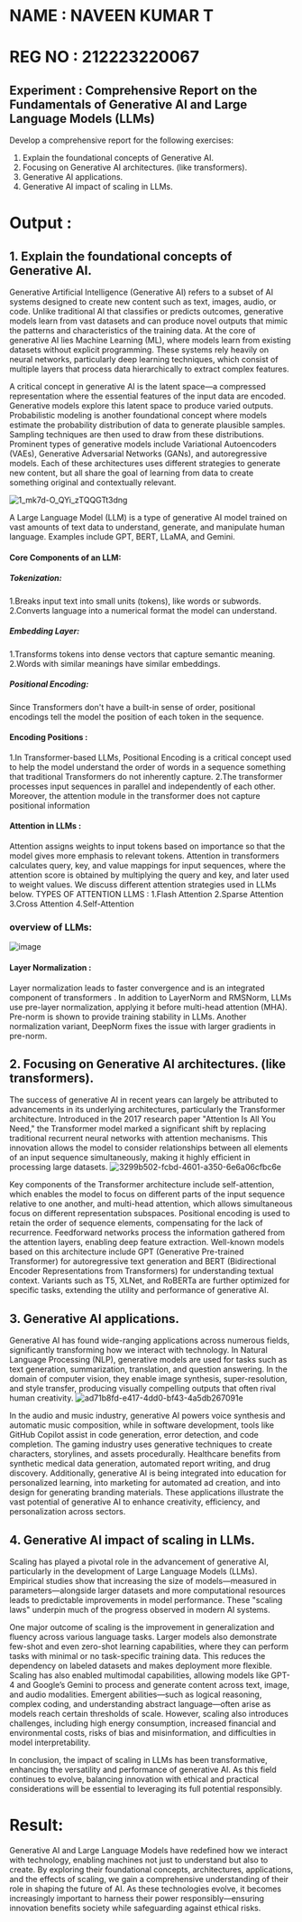 # NAME : NAVEEN KUMAR T
# REG NO : 212223220067
## Experiment : Comprehensive Report on the Fundamentals of Generative AI and Large Language Models (LLMs)
Develop a comprehensive report for the following exercises:
1.	Explain the foundational concepts of Generative AI. 
2.	Focusing on Generative AI architectures. (like transformers).
3.	Generative AI applications.
4.	Generative AI impact of scaling in LLMs.

# Output :
## 1.	Explain the foundational concepts of Generative AI. 
Generative Artificial Intelligence (Generative AI) refers to a subset of AI systems designed to create new content such as text, images, audio, or code. Unlike traditional AI that classifies or predicts outcomes, generative models learn from vast datasets and can produce novel outputs that mimic the patterns and characteristics of the training data. At the core of generative AI lies Machine Learning (ML), where models learn from existing datasets without explicit programming. These systems rely heavily on neural networks, particularly deep learning techniques, which consist of multiple layers that process data hierarchically to extract complex features.

A critical concept in generative AI is the latent space—a compressed representation where the essential features of the input data are encoded. Generative models explore this latent space to produce varied outputs. Probabilistic modeling is another foundational concept where models estimate the probability distribution of data to generate plausible samples. Sampling techniques are then used to draw from these distributions. Prominent types of generative models include Variational Autoencoders (VAEs), Generative Adversarial Networks (GANs), and autoregressive models. Each of these architectures uses different strategies to generate new content, but all share the goal of learning from data to create something original and contextually relevant.

![1_mk7d-O_QYi_zTQQGTt3dng](https://github.com/user-attachments/assets/3692941a-767a-4a9f-a82b-6e9e8e88e319)

A Large Language Model (LLM) is a type of generative AI model trained on vast amounts of text data to understand, generate, and manipulate human language. Examples include GPT, BERT, LLaMA, and Gemini.
#### Core Components of an LLM:
##### Tokenization:
1.Breaks input text into small units (tokens), like words or subwords.
2.Converts language into a numerical format the model can understand.
##### Embedding Layer:
1.Transforms tokens into dense vectors that capture semantic meaning.
2.Words with similar meanings have similar embeddings.
##### Positional Encoding:
Since Transformers don't have a built-in sense of order, positional encodings tell the model the position of each token in the sequence.
#### Encoding Positions :
1.In Transformer-based LLMs, Positional Encoding is a critical concept used to help the model understand the order of words in a sequence something that traditional Transformers do not inherently capture.
2.The transformer processes input sequences in parallel and
independently of each other. Moreover, the attention module in the transformer does not capture positional information
####  Attention in LLMs :
Attention assigns weights to input tokens based on importance so that the model gives more emphasis to relevant tokens.
Attention in transformers calculates query, key, and value
mappings for input sequences, where the attention score is
obtained by multiplying the query and key, and later used to
weight values. We discuss different attention strategies used in
LLMs below.
TYPES OF ATTENTION LLMS :
1.Flash Attention
2.Sparse Attention
3.Cross Attention
4.Self-Attention
###  overview of LLMs:
![image](https://github.com/user-attachments/assets/8be0eb63-0075-4928-8be7-936e63df87d0)

#### Layer Normalization :
Layer normalization leads to faster convergence and is an integrated component of transformers . In addition to LayerNorm  and RMSNorm, LLMs use pre-layer normalization, applying it before multi-head attention (MHA).
Pre-norm is shown to provide training stability in LLMs. Another normalization variant, DeepNorm  fixes the issue with
larger gradients in pre-norm.

## 2.	Focusing on Generative AI architectures. (like transformers).
The success of generative AI in recent years can largely be attributed to advancements in its underlying architectures, particularly the Transformer architecture. Introduced in the 2017 research paper "Attention Is All You Need," the Transformer model marked a significant shift by replacing traditional recurrent neural networks with attention mechanisms. This innovation allows the model to consider relationships between all elements of an input sequence simultaneously, making it highly efficient in processing large datasets.
                                                                   ![3299b502-fcbd-4601-a350-6e6a06cfbc6e](https://github.com/user-attachments/assets/e623ec9d-51e3-4c36-9059-d18e4b849b8d)

Key components of the Transformer architecture include self-attention, which enables the model to focus on different parts of the input sequence relative to one another, and multi-head attention, which allows simultaneous focus on different representation subspaces. Positional encoding is used to retain the order of sequence elements, compensating for the lack of recurrence. Feedforward networks process the information gathered from the attention layers, enabling deep feature extraction. Well-known models based on this architecture include GPT (Generative Pre-trained Transformer) for autoregressive text generation and BERT (Bidirectional Encoder Representations from Transformers) for understanding textual context. Variants such as T5, XLNet, and RoBERTa are further optimized for specific tasks, extending the utility and performance of generative AI.

## 3.	Generative AI applications.
Generative AI has found wide-ranging applications across numerous fields, significantly transforming how we interact with technology. In Natural Language Processing (NLP), generative models are used for tasks such as text generation, summarization, translation, and question answering. In the domain of computer vision, they enable image synthesis, super-resolution, and style transfer, producing visually compelling outputs that often rival human creativity.
                                                                     ![ad71b8fd-e417-4dd0-bf43-4a5db267091e](https://github.com/user-attachments/assets/9c07f6eb-6c34-483c-86d5-f8c5c352d72f)


In the audio and music industry, generative AI powers voice synthesis and automatic music composition, while in software development, tools like GitHub Copilot assist in code generation, error detection, and code completion. The gaming industry uses generative techniques to create characters, storylines, and assets procedurally. Healthcare benefits from synthetic medical data generation, automated report writing, and drug discovery. Additionally, generative AI is being integrated into education for personalized learning, into marketing for automated ad creation, and into design for generating branding materials. These applications illustrate the vast potential of generative AI to enhance creativity, efficiency, and personalization across sectors.

## 4.	Generative AI impact of scaling in LLMs.
Scaling has played a pivotal role in the advancement of generative AI, particularly in the development of Large Language Models (LLMs). Empirical studies show that increasing the size of models—measured in parameters—alongside larger datasets and more computational resources leads to predictable improvements in model performance. These "scaling laws" underpin much of the progress observed in modern AI systems.

One major outcome of scaling is the improvement in generalization and fluency across various language tasks. Larger models also demonstrate few-shot and even zero-shot learning capabilities, where they can perform tasks with minimal or no task-specific training data. This reduces the dependency on labeled datasets and makes deployment more flexible. Scaling has also enabled multimodal capabilities, allowing models like GPT-4 and Google’s Gemini to process and generate content across text, image, and audio modalities. Emergent abilities—such as logical reasoning, complex coding, and understanding abstract language—often arise as models reach certain thresholds of scale. However, scaling also introduces challenges, including high energy consumption, increased financial and environmental costs, risks of bias and misinformation, and difficulties in model interpretability.

In conclusion, the impact of scaling in LLMs has been transformative, enhancing the versatility and performance of generative AI. As this field continues to evolve, balancing innovation with ethical and practical considerations will be essential to leveraging its full potential responsibly.



# Result:
Generative AI and Large Language Models have redefined how we interact with technology, enabling machines not just to understand but also to create. By exploring their foundational concepts, architectures, applications, and the effects of scaling, we gain a comprehensive understanding of their role in shaping the future of AI. As these technologies evolve, it becomes increasingly important to harness their power responsibly—ensuring innovation benefits society while safeguarding against ethical risks.

